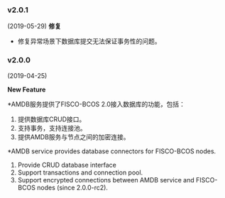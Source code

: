 ### v2.0.1
(2019-05-29)
**修复**

* 修复异常场景下数据库提交无法保证事务性的问题。


### v2.0.0

(2019-04-25)

**New Feature**

*AMDB服务提供了FISCO-BCOS 2.0接入数据库的功能，包括：
1. 提供数据库CRUD接口。
2. 支持事务，支持连接池。
3. 提供AMDB服务与节点之间的加密连接。


*AMDB service provides database connectors for FISCO-BCOS nodes.
1. Provide CRUD database interface
2. Support transactions and connection pool.
3. Support encrypted connections between AMDB service and FISCO-BCOS nodes (since 2.0.0-rc2).

